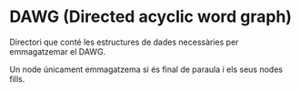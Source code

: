 # DAWG (Directed acyclic word graph)

Directori que conté les estructures de dades necessàries per emmagatzemar el DAWG.

Un node únicament emmagatzema si és final de paraula i els seus nodes fills.